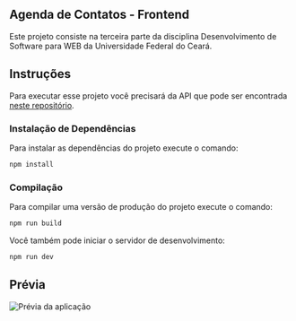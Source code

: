 ## Agenda de Contatos - Frontend
Este projeto consiste na terceira parte da disciplina Desenvolvimento de Software para WEB da Universidade Federal do Ceará.

## Instruções
Para executar esse projeto você precisará da API que pode ser encontrada [neste repositório](https://github.com/bebetoalves/agenda-contatos-api-trabalho-web).

### Instalação de Dependências
Para instalar as dependências do projeto execute o comando:
```bash
npm install
```	
### Compilação
Para compilar uma versão de produção do projeto execute o comando:
```bash
npm run build
```	
Você também pode iniciar o servidor de desenvolvimento:
```bash
npm run dev
```

## Prévia
![Prévia da aplicação](https://i.imgur.com/UGZaoBR.png)